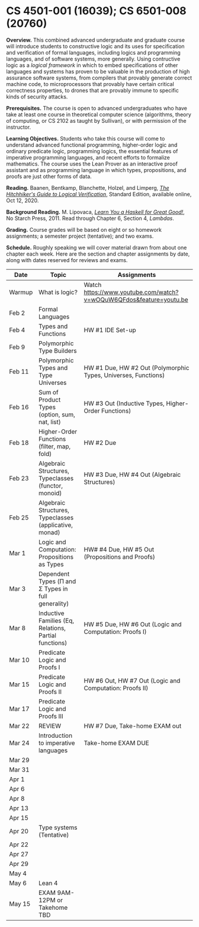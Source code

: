 

# CS 4501-001 (16039); CS 6501-008 (20760)

**Overview.** This combined advanced undergraduate and graduate course will introduce students to constructive logic and its uses for specification and verification of formal languages, including logics and programming languages, and of software systems, more generally. Using contructive logic as a *logical framework* in which to embed specifications of other languages and systems has proven to be valuable in the production of high assurance software systems,  from compilers that provably generate correct machine code, to microprocessors that provably have certain critical correctness properties, to drones that are provably immune to specific kinds of security attacks. 

**Prerequisites.** The course is open to advanced undergraduates who have take at least one course in theoretical computer science (algorithms, theory of computing, or CS 2102 as taught by Sullivan), or with permission of the instructor. 

**Learning Objectives.** Students who take this course will come to understand advanced functional programming, higher-order logic and ordinary predicate logic, programming logics, the essential features of imperative programming languages, and recent efforts to formalize mathematics. The course uses the Lean Prover as an interactive proof assistant and as programming language in which types, propositions, and proofs are just other forms of data.  

**Reading.** Baanen, Bentkamp, Blanchette, Holzel, and Limperg, [*The Hitchhiker's Guide to Logical Verification*](https://github.com/blanchette/logical_verification_2020/blob/master/hitchhikers_guide.pdf), Standard Edition, available online, Oct 12, 2020.

**Background Reading.** M. Lipovaca, [*Learn You a Haskell for Great Good!*](http://learnyouahaskell.com), No Starch Press, 2011. Read through Chapter 6, Section 4, *Lambdas*.

**Grading.** Course grades will be based on eight or so homework assignments; a semester project (tentative); and two exams. 

**Schedule.** Roughly speaking we will cover material drawn from about one chapter each week. Here are the section and chapter assignments by date, along with dates reserved for reviews and exams.


Date   | Topic  |  Assignments                                  |
------ | ------ | ------------                                  |
Warmup | What is logic?                                         | Watch https://www.youtube.com/watch?v=wOQuW6QFdos&feature=youtu.be
Feb 2  | Formal Languages                                       | 
Feb 4  | Types and Functions                                    | HW #1 IDE Set-up
Feb 9  | Polymorphic Type Builders                              |
Feb 11 | Polymorphic Types and Type Universes                   | HW #1 Due, HW #2 Out (Polymorphic Types, Universes, Functions) 
Feb 16 | Sum of Product Types (option, sum, nat, list)          | HW #3 Out (Inductive Types, Higher-Order Functions)
Feb 18 | Higher-Order Functions (filter, map, fold)             | HW #2 Due
Feb 23 | Algebraic Structures, Typeclasses (functor, monoid)    | HW #3 Due, HW #4 Out (Algebraic Structures)
Feb 25 | Algebraic Structures, Typeclasses (applicative, monad) |
Mar 1  | Logic and Computation: Propositions as Types           | HW# #4 Due, HW #5 Out (Propositions and Proofs)
Mar 3  | Dependent Types (Π and Σ Types in full generality)     |
Mar 8  | Inductive Families (Eq, Relations, Partial functions)  | HW #5 Due, HW #6 Out (Logic and Computation: Proofs I)
Mar 10 | Predicate Logic and Proofs I                           |
Mar 15 | Predicate Logic and Proofs II                          | HW #6 Out, HW #7 Out (Logic and Computation: Proofs II)  
Mar 17 | Predicate Logic and Proofs III                         |
Mar 22 | REVIEW                                                 | HW #7 Due, Take-home EXAM out
Mar 24 | Introduction to imperative languages                   | Take-home EXAM DUE
Mar 29 |                                                        | 
Mar 31 |                                                        |
Apr 1  |                                                        | 
Apr 6  |                                                        |
Apr 8  |                                                        | 
Apr 13 |                                                        |
Apr 15 |                                                        | 
Apr 20 | Type systems  (Tentative)                              |
Apr 22 |                                                        | 
Apr 27 |                                                        |
Apr 29 |                                                        | 
May 4  |                                                        |
May 6  |  Lean 4                                                | 
May 15 | EXAM 9AM-12PM or Takehome TBD                          |


